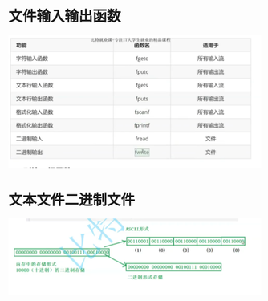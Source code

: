 

# 文件输入输出函数



![image-20231103084558412](assets/image-20231103084558412.png)







# 文本文件二进制文件

![image-20231103085154853](assets/image-20231103085154853.png)

